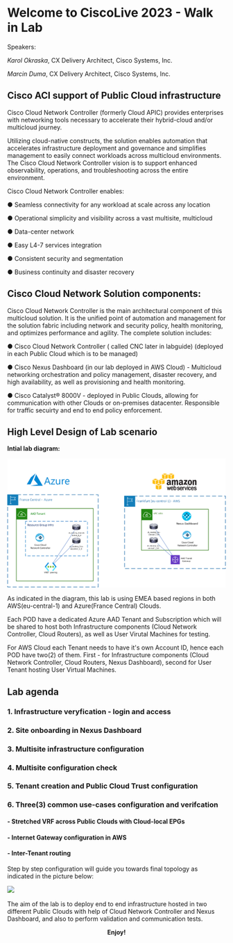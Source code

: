# Welcome to CiscoLive 2023 - Walk in Lab

Speakers:

*Karol Okraska*, CX Delivery Architect, Cisco Systems, Inc.

*Marcin Duma*, CX Delivery Architect, Cisco Systems, Inc.

## Cisco ACI support of Public Cloud infrastructure
Cisco Cloud Network Controller (formerly Cloud APIC) provides enterprises with networking tools necessary to accelerate their hybrid-cloud and/or multicloud journey.

Utilizing cloud-native constructs, the solution enables automation that accelerates infrastructure deployment and governance and simplifies management to easily connect workloads across multicloud environments. The Cisco Cloud Network Controller vision is to support enhanced observability, operations, and troubleshooting across the entire environment.

Cisco Cloud Network Controller enables:

●      Seamless connectivity for any workload at scale across any location

●      Operational simplicity and visibility across a vast multisite, multicloud

●      Data-center network

●      Easy L4-7 services integration

●      Consistent security and segmentation

●      Business continuity and disaster recovery

## Cisco Cloud Network Solution components: 

Cisco Cloud Network Controller is the main architectural component of this multicloud solution. It is the unified point of automation and management for the solution fabric including network and security policy, health monitoring, and optimizes performance and agility. The complete solution includes:

●      Cisco Cloud Network Controller ( called CNC later in labguide) (deployed in each Public Cloud which is to be managed) 

●      Cisco Nexus Dashboard (in our lab deployed in AWS Cloud) - Multicloud networking orchestration and policy management, disaster recovery, and high availability, as well as provisioning and health monitoring.

●      Cisco Catalyst® 8000V - deployed in Public Clouds, allowing for communication with other Clouds or on-premises datacenter. Responsible for traffic secuirty and end to end policy enforcement. 

## High Level Design of Lab scenario

**Intial lab diagram:**


<img src="/images/image1a.png" width = 800>

As indicated in the diagram, this lab is using EMEA based regions in both AWS(eu-central-1) and Azure(France Central) Clouds. 

Each POD have a dedicated Azure AAD Tenant and Subscription which will be shared to host both Infrastructure components (Cloud Network Controller, Cloud Routers), as well as User Virutal Machines for testing. 

For AWS Cloud each Tenant needs to have it's own Account ID, hence each POD have two(2) of them. First - for Infrastructure components (Cloud Network Controller, Cloud Routers, Nexus Dashboard), second for User Tenant hosting User Virtual Machines. 

## **Lab agenda**

### 1. Infrastructure veryfication - login and access 
### 2. Site onboarding in Nexus Dashboard   
### 3. Multisite infrastructure configuration
### 4. Multisite configuration check 
### 5. Tenant creation and Public Cloud Trust configuration 
### 6. Three(3) common use-cases configuration and verifcation
####  - Stretched VRF across Public Clouds with Cloud-local EPGs 
####  - Internet Gateway configuration in AWS 
####  - Inter-Tenant routing 

Step by step configuration will guide you towards final topology as indicated in the picture below: 

<img src="https://raw.githubusercontent.com/marcinduma/LTRCLD-2557/master/images/image251.png" width = 800>

The aim of the lab is to deploy end to end infrastructure hosted in two different Public Clouds with help of Cloud Network Controller and Nexus Dashboard, and also to perform validation and communication tests. 

**<p style="text-align: center;">Enjoy!</p>**